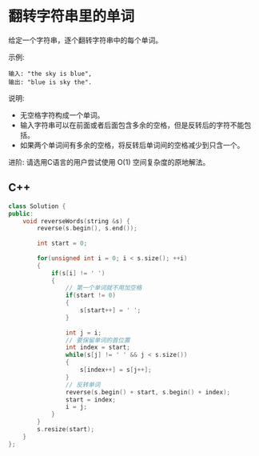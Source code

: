 # 翻转字符串里的单词
给定一个字符串，逐个翻转字符串中的每个单词。

示例:  
```
输入: "the sky is blue",
输出: "blue is sky the".
```

说明:
+ 无空格字符构成一个单词。
+ 输入字符串可以在前面或者后面包含多余的空格，但是反转后的字符不能包括。
+ 如果两个单词间有多余的空格，将反转后单词间的空格减少到只含一个。

进阶: 请选用C语言的用户尝试使用 O(1) 空间复杂度的原地解法。

## C++
```cpp
class Solution {
public:
    void reverseWords(string &s) {
        reverse(s.begin(), s.end());
        
        int start = 0;
        
        for(unsigned int i = 0; i < s.size(); ++i)
        {
            if(s[i] != ' ')
            {
                // 第一个单词就不用加空格
                if(start != 0)
                {
                    s[start++] = ' ';
                }
                
                int j = i;
                // 要保留单词的首位置
                int index = start;
                while(s[j] != ' ' && j < s.size())
                {
                    s[index++] = s[j++];
                }
                // 反转单词
                reverse(s.begin() + start, s.begin() + index);
                start = index;
                i = j;
            }
        }
        s.resize(start);
    }
};
```
